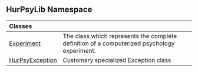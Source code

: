 ## HurPsyLib Namespace

| Classes | |
| :--- | :--- |
| [Experiment](HurPsyLib.Experiment.md 'HurPsyLib.Experiment') | The class which represents the complete definition of a computerized psychology experiment. |
| [HurPsyException](HurPsyLib.HurPsyException.md 'HurPsyLib.HurPsyException') | Customary specialized Exception class |
